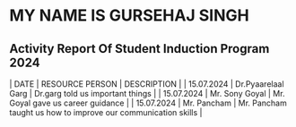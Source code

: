 # MY NAME IS GURSEHAJ SINGH
## Activity Report Of Student Induction Program 2024

| DATE | RESOURCE PERSON | DESCRIPTION |
| 15.07.2024 | Dr.Pyaarelaal Garg | Dr.garg told us important things |
| 15.07.2024 | Mr. Sony Goyal | Mr. Goyal gave us career guidance |
| 15.07.2024 | Mr. Pancham | Mr. Pancham taught us how to improve our communication skills | 

